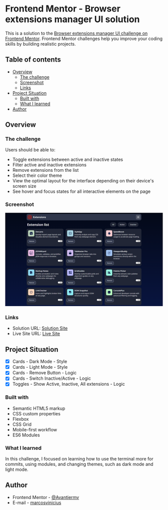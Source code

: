 # Frontend Mentor - Browser extensions manager UI solution

This is a solution to the [Browser extensions manager UI challenge on Frontend Mentor](https://www.frontendmentor.io/challenges/browser-extension-manager-ui-yNZnOfsMAp). Frontend Mentor challenges help you improve your coding skills by building realistic projects. 

## Table of contents

- [Overview](#overview)
  - [The challenge](#the-challenge)
  - [Screenshot](#screenshot)
  - [Links](#links)
- [Project Situation](#project-situation)
  - [Built with](#built-with)
  - [What I learned](#what-i-learned)
- [Author](#author)

## Overview

### The challenge

Users should be able to:

- Toggle extensions between active and inactive states
- Filter active and inactive extensions
- Remove extensions from the list
- Select their color theme
- View the optimal layout for the interface depending on their device's screen size
- See hover and focus states for all interactive elements on the page

### Screenshot

![](./assets/images/darkmode.png)

### Links

- Solution URL: [Solution Site](https://github.com/Avantiermv/browser-extensions-manager-ui-main)
- Live Site URL: [Live Site](https://avantiermv.github.io/browser-extensions-manager-ui-main/)

## Project Situation 

- [x] Cards - Dark Mode - Style
- [x] Cards - Light Mode - Style
- [x] Cards - Remove Button - Logic
- [x] Cards - Switch Inactive/Active - Logic
- [x] Toggles - Show Active, Inactive, All extensions - Logic

### Built with

- Semantic HTML5 markup
- CSS custom properties
- Flexbox
- CSS Grid
- Mobile-first workflow
- ES6 Modules 

### What I learned
In this challenge, I focused on learning how to use the terminal more for commits, using modules, and changing themes, such as dark mode and light mode.

## Author

- Frontend Mentor - [@Avantiermv](https://www.frontendmentor.io/profile/Avantiermv)
- E-mail - [marcosvinicius](marcosviniciussilvacolares@gmail.com)


